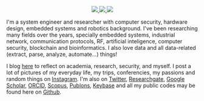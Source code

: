 <p align="center">
  <a href="https://twitter.com/paoloo">
    <img src="https://img.shields.io/twitter/follow/paoloo?style=for-the-badge&label=%40paoloo&logo=twitter&logoColor=00AEFF&labelColor=black&color=7fff00">
  </a>
  <a href="https://paolo.zone">
    <img src="https://img.shields.io/badge/-paolo.zone-black?style=for-the-badge&logo=libreoffice&logoColor=00AEFF&labelColor=black&color=black">
  </a>
  <a href="mailto:paolocmo@gmail.com">
    <img src="https://img.shields.io/badge/paolocmo@gmail.com-0078D4?style=for-the-badge&logo=Microsoft-Outlook&logoColor=00AEFF&labelColor=black&color=black">
  </a>

   <br/>

I'm a system engineer and researcher with computer security, hardware design, embedded systems and robotics background. I've been researching many fields over the years, specially embedded systems, industrial network, communication protocols, RF, artificial inteligence, computer security, blockchain and bioinformatics. I also love data and all data-related (extract, parse, analyze, automate...) things!

I blog <a href="https://paolo.zone/blog/">here</a> to reflect on academia, research, security, and myself. I post a lot of pictures of my everyday life, my trips, conferencies, my passions and random things on <a href="https://www.instagram.com/paolocmo/">Instagram</a>. I'm also on <a href="http://twitter.com/paoloo">Twitter</a>, <a href="https://www.researchgate.net/profile/Paolo_Oliveira">Researchgate</a>, <a href="https://scholar.google.com/citations?user=gaUnn5oAAAAJ&hl=en">Google Scholar</a>, <a href="https://orcid.org/0000-0003-4117-953X">ORCID</a>, <a href="https://www.scopus.com/authid/detail.uri?authorId=56963272200">Scopus</a>, <a href="https://publons.com/researcher/2375121/j-paolo-c-m-oliveira/">Publons</a>, <a href="https://keybase.io/paolooliveira/">Keybase</a> and all my public codes may be found here on <a href="https://github.com/paoloo">Github</a>.
</p>

